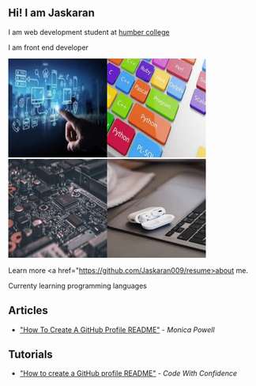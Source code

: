 ## Hi! I am Jaskaran 

I am web development student at <a href ="https://humber.ca/">humber college</a>

I am front end developer


<img src="tech1.jpg" width="200px" height="200px"><img src="tech2.jpg" width="200px" height="200px"><img src="tech3.jpg" width="200px" height="200px"><img src="tech5.jpg" width="200px" height="200px">


Learn more  <a href="https://github.com/Jaskaran009/resume>about</a> me.

Currenty learning programming languages

## Articles
- ["How To Create A GitHub Profile README"](https://www.aboutmonica.com/blog/how-to-create-a-github-profile-readme) - *Monica Powell*

## Tutorials 
- ["How to create a GitHub profile README"](https://www.youtube.com/watch?v=vND_UY7xk24) - *Code With Confidence*

